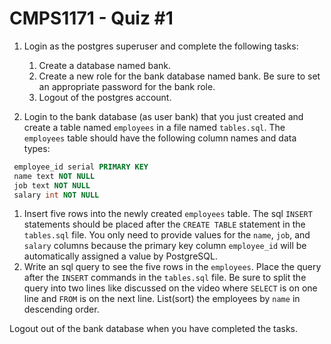 # CMPS1171 - Quiz #1

1. Login as the postgres superuser and complete the following tasks:

   1. Create a database named bank.
   1. Create a new role for the bank database named bank. Be sure to set an appropriate password for the bank role.
   1. Logout of the postgres account.

2. Login to the bank database (as user bank) that you just created and create
   a table named `employees` in a file named `tables.sql`. The `employees` table should
   have the following column names and data types:

```sql
 employee_id serial PRIMARY KEY
 name text NOT NULL
 job text NOT NULL
 salary int NOT NULL
```

1. Insert five rows into the newly created `employees` table.
   The sql `INSERT` statements should be placed after the `CREATE TABLE` statement
   in the `tables.sql` file. You only need to provide values for the `name`, `job`, and `salary`
   columns because the primary key column `employee_id` will be automatically assigned a
   value by PostgreSQL.
2. Write an sql query to see the five rows in the `employees`. Place the query after
   the `INSERT` commands in the `tables.sql` file. Be sure to split the query into two
   lines like discussed on the video where `SELECT` is on one line and `FROM` is on the
   next line. List(sort) the employees by `name` in descending order.

Logout out of the bank database when you have completed the tasks.
